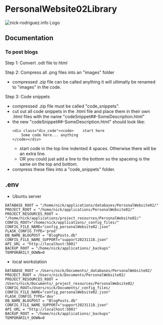 # PersonalWebsite02Library

![nick-rodriguez.info Logo](https://nick-rodriguez.info/website_assets_favicon/logo02_whiteBck-180x112.png)

## Documentation

### To post blogs

Step 1: Convert .odt file to html

Step 2: Compress all .png files into an "images" folder

- compressed .zip file can be called anything it will ultimatly be renamed to "images" in the code.

Step 3: Code snippets

- compressed .zip file must be called "code_snippets".
- cut out all code snippets in the .html file and place them in their own .html files with the name "codeSnippet##-SomeDescription.html"
- the new "codeSnippet##-SomeDescription.html" should look like:
  ```
  <div class="div_code"><code>    start here
      Some code here... anything
  </code></div>
  ```
  - start code in the top line indented 4 spaces. Otherwise there will be an extra line.
  - OR you could just add a line to the bottom so the spaceing is the same on the top and bottom.
- compress these files into a "code_snippets" folder.

## .env

- Ubuntu server

```env
DATABASE_ROOT = "/home/nick/applications/databases/PersonalWebsite02/"
PROJECT_ROOT = "/home/nick/applications/PersonalWebsite02/"
PROJECT_RESOURCES_ROOT = "/home/nick/applications/project_resources/PersonalWebsite02/"
CONFIG_ROOT="/home/nick/applications/_config_files/"
CONFIG_FILE_NAME="config_personalWebsite02.json"
FLASK_CONFIG_TYPE='prod'
DB_NAME_BLOGPOST = "BlogPosts.db"
CONFIG_FILE_NAME_SUPPORT="support20231118.json"
API_URL = "http://localhost:5001"
BACKUP_ROOT = "/home/nick/applications/_backups"
TEMPORARILY_DOWN=0
```

- local workstation

```env
DATABASE_ROOT = /Users/nick/Documents/_databases/PersonalWebsite02/
PROJECT_ROOT = /Users/nick/Documents/PersonalWebsite02/
PROJECT_RESOURCES_ROOT = /Users/nick/Documents/_project_resources/PersonalWebsite02/
CONFIG_ROOT=/Users/nick/Documents/_config_files/
CONFIG_FILE_NAME="config_personalWebsite02.json"
FLASK_CONFIG_TYPE='dev'
DB_NAME_BLOGPOST = "BlogPosts.db"
CONFIG_FILE_NAME_SUPPORT="support20231118.json"
API_URL = "http://localhost:5001"
BACKUP_ROOT = "/home/nick/applications/_backups"
TEMPORARILY_DOWN=0
```
